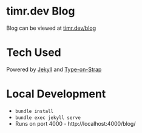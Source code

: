 # timr.dev Blog
Blog can be viewed at [timr.dev/blog](timr.dev/blog)

# Tech Used
Powered by [Jekyll](https://jekyllrb.com/) and [Type-on-Strap](https://github.com/sylhare/Type-on-Strap)

# Local Development
- `bundle install`
- `bundle exec jekyll serve`
- Runs on port 4000 -  http://localhost:4000/blog/
